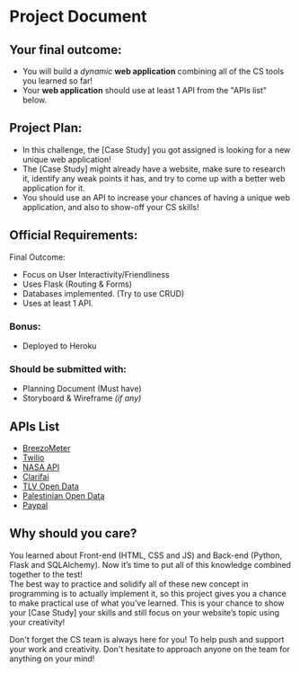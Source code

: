 # Project Document



## Your final outcome:
- You will build a *dynamic* **web application** combining all of the CS tools you learned so far!
- Your **web application** should use at least 1 API from the "APIs list" below. 


## Project Plan:
- In this challenge, the [Case Study] you got assigned is looking for a new unique web application!  
- The [Case Study] might already have a website, make sure to research it, identify any weak points it has, and try to come up with a better web application for it.  
- You should use an API to increase your chances of having a unique web application, and also to show-off your CS skills!


## Official Requirements:
Final Outcome:
- Focus on User Interactivity/Friendliness 
- Uses Flask (Routing & Forms)
- Databases implemented. (Try to use CRUD)
- Uses at least 1 API.


### Bonus:
- Deployed to Heroku

### Should be submitted with: 
- Planning Document (Must have)
- Storyboard & Wireframe *(if any)*

## APIs List
- [BreezoMeter](https://breezometer.com/products/air-quality-api)
- [Twilio](https://www.twilio.com)
- [NASA API](https://api.nasa.gov)
- [Clarifai](https://www.clarifai.com)
- [TLV Open Data](https://opendata.tel-aviv.gov.il/en/pages/home.aspx)
- [Palestinian Open Data](http://sdg-pcbs.opendata.arcgis.com)
- [Paypal](https://developer.paypal.com/docs/api/overview/)


## Why should you care?
You learned about Front-end (HTML, CSS and JS) and Back-end (Python, Flask and SQLAlchemy). Now it’s time to put all of this knowledge combined together to the test!  
The best way to practice and solidify all of these new concept in programming is to actually implement it, so this project gives you a chance to make practical use of what you’ve learned.
This is your chance to show your [Case Study] your skills and still focus on your website’s topic using your creativity!  



Don't forget the CS team is always here for you! To help push and support your work and creativity. Don't hesitate to approach anyone on the team for anything on your mind!
